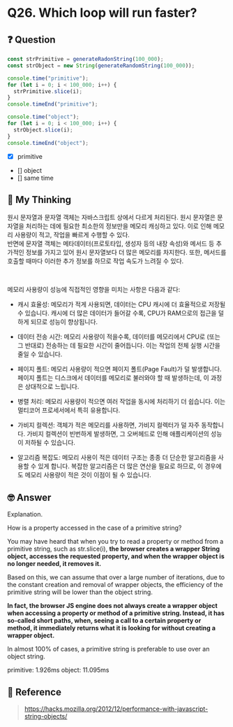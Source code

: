 # Q26. Which loop will run faster?

## ❓ Question

```js
const strPrimitive = generateRadonString(100_000);
const strObject = new String(generateRandomString(100_000));

console.time("primitive");
for (let i = 0; i < 100_000; i++) {
  strPrimitive.slice(i);
}
console.timeEnd("primitive");

console.time("object");
for (let i = 0; i < 100_000; i++) {
  strObject.slice(i);
}
console.timeEnd("object");
```

- [x] primitive
- [] object
- [] same time

## 🤔 My Thinking

원시 문자열과 문자열 객체는 자바스크립트 상에서 다르게 처리된다. 원시 문자열은 문자열을 처리하는 데에 필요한 최소한의 정보만을 메모리 캐싱하고 있다. 이로 인해 메모리 사용량이 적고, 작업을 빠르게 수행할 수 있다. <br />
반면에 문자열 객체는 메타데이터(프로토타입, 생성자 등의 내장 속성)와 메서드 등 추가적인 정보를 가지고 있어 원시 문자열보다 더 많은 메모리를 차지한다. 또한, 메서드를 호출할 때마다 이러한 추가 정보를 하므로 작업 속도가 느려질 수 있다.

<br />

메모리 사용량이 성능에 직접적인 영향을 미치는 사항은 다음과 같다:

- 캐시 효율성: 메모리가 적게 사용되면, 데이터는 CPU 캐시에 더 효율적으로 저장될 수 있습니다. 캐시에 더 많은 데이터가 들어갈 수록, CPU가 RAM으로의 접근을 덜 하게 되므로 성능이 향상됩니다.

- 데이터 전송 시간: 메모리 사용량이 적을수록, 데이터를 메모리에서 CPU로 (또는 그 반대로) 전송하는 데 필요한 시간이 줄어듭니다. 이는 작업의 전체 실행 시간을 줄일 수 있습니다.

- 페이지 폴트: 메모리 사용량이 적으면 페이지 폴트(Page Fault)가 덜 발생합니다. 페이지 폴트는 디스크에서 데이터를 메모리로 불러와야 할 때 발생하는데, 이 과정은 상대적으로 느립니다.

- 병렬 처리: 메모리 사용량이 적으면 여러 작업을 동시에 처리하기 더 쉽습니다. 이는 멀티코어 프로세서에서 특히 유용합니다.

- 가비지 컬렉션: 객체가 적은 메모리를 사용하면, 가비지 컬렉터가 덜 자주 동작합니다. 가비지 컬렉션이 빈번하게 발생하면, 그 오버헤드로 인해 애플리케이션의 성능이 저하될 수 있습니다.

- 알고리즘 복잡도: 메모리 사용이 적은 데이터 구조는 종종 더 단순한 알고리즘을 사용할 수 있게 합니다. 복잡한 알고리즘은 더 많은 연산을 필요로 하므로, 이 경우에도 메모리 사용량이 적은 것이 이점이 될 수 있습니다.

## 🤓 Answer

Explanation.

How is a property accessed in the case of a primitive string?

You may have heard that when you try to read a property or method from a primitive string, such as str.slice(i), **the browser creates a wrapper String object, accesses the requested property, and when the wrapper object is no longer needed, it removes it.**

Based on this, we can assume that over a large number of iterations, due to the constant creation and removal of wrapper objects, the efficiency of the primitive string will be lower than the object string.

**In fact, the browser JS engine does not always create a wrapper object when accessing a property or method of a primitive string. Instead, it has so-called short paths, when, seeing a call to a certain property or method, it immediately returns what it is looking for without creating a wrapper object.**

In almost 100% of cases, a primitive string is preferable to use over an object string.

primitive: 1.926ms
object: 11.095ms

## 📄 Reference

> https://hacks.mozilla.org/2012/12/performance-with-javascript-string-objects/
